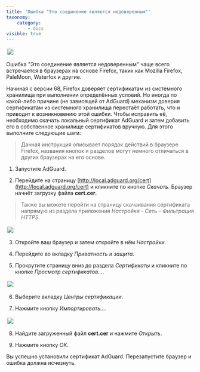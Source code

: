 ```yaml
---
title: 'Ошибка "Это соединение является недоверенным"'
taxonomy:
    category:
        - docs
visible: true
---
```


<img src="https://cdn.adguard.com/public/Adguard/kb/en/certificate/cert_ru.png" style="border: 1px solid #efefef; padding: 2px; max-width: 750" />

Ошибка "Это соединение является недоверенным" чаще всего встречается в браузерах на основе Firefox, таких как Mozilla Firefox, PaleMoon, Waterfox и другие.

Начиная с версии 68, Firefox доверяет сертификатам из системного хранилища при выполнении определённых условий. Но иногда по какой-либо причине (не зависящей от AdGuard) механизм доверия сертификатам из системного хранилища перестаёт работать, что и приводит к возникновению этой ошибки. Чтобы исправить её, необходимо скачать локальный сертификат AdGuard и затем добавить его в собственное хранилище сертификатов вручную. Для этого выполните следующие шаги: 

>Данная инструкция описывает порядок действий в браузере Firefox, названия кнопок и разделов могут немного отличаться в других браузерах на его основе.

1) Запустите AdGuard.

2) Перейдите на страницу [http://local.adguard.org/cert](http://local.adguard.org/cert) и кликните по кнопке *Скачать*. Браузер начнёт загрузку файла **cert.cer**.

>Также вы можете перейти на страницу скачаивания сертификата напрямую из раздела приложения *Настройки - Сеть - Фильтрация HTTPS*.

<img src="https://cdn.adguard.com/public/Adguard/kb/en/certificate/cert_win_ru.png" style="border: 1px solid #efefef; padding: 2px; max-width: 550" />

3) Откройте ваш браузер и затем откройте в нём *Настройки*.

4) Перейдите во вкладку *Приватность и защита*.

5) Прокрутите страницу вниз до раздела *Сертификаты* и кликните по кнопке *Просмотр сертификатов...*.

<img src="https://cdn.adguard.com/public/Adguard/kb/ru/certificate/cert_settings_ru.png" style="border: 1px solid #efefef; padding: 2px; max-width: 750" />

6) Выберите вкладку *Центры сертификации*.

7) Нажмите кнопку *Импортировать...*.

<img src="https://cdn.adguard.com/public/Adguard/kb/ru/certificate/cert_import_ru.png" style="border: 1px solid #efefef; padding: 2px; max-width: 550" />

8) Найдите загруженный файл **cert.cer** и нажмите *Открыть*.

9) Нажмите кнопку *OK*.

Вы успешно установили сертификат AdGuard. Перезапустите браузер и ошибка должна исчезнуть.